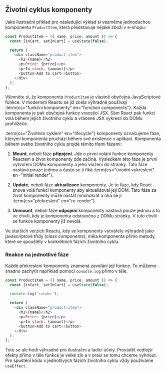 ## Životní cyklus komponenty

Jako ilustrační příklad pro následující výklad si vezměme jednoduchou komponentu `ProductItem`, která představuje nějaké zboží v e-shopu.

```js
const ProductItem = ({ name, price, amount }) => {
  const [inCart, setInCart] = useState(false);

  return (
    <div className="product-item">
      <h2>{name}</h2>
      <p>Price: {price}</p>
      <p>In stock: {amount}</p>
      <button>Add to cart</button>
    </div>
  );
};
```

Všimněte si, že komponenta `ProductItem` je vlastně obyčejná JavaScriptové funkce. V moderním Reactu se již zcela výhradně používají :term{cs="funkční komponenty" en="function components"}. Každá komponenta je pak obyčejná funkce vracející JSX. Sám React pak funkci volá během jejích životního cyklu a vrácené JSX vykreslí do DOMu prohlížeče.

:term{cs="Životním cyklem" en="lifecycle"} komponenty označujeme fáze, kterými komponenta prochází během své existence v aplikaci. Komponenta během svého životního cyklu projde těmito třemi fázemi:

1. **Mount**, neboli fáze **připojení**. Jde o první volání funkce komponenty Reactem a život komponenty zde začíná. Výsledkem této fáze je první vytvoření DOMu komponenty a jeho vložení do stránky. Tato fáze nastává pouze jednou a často se jí říká :term{cs="úvodní vykreslení" en="initial render"}.

2. **Update**, neboli fáze **aktualizace** komponenty. Je to fáze, kdy React znova volá funkci komponenty aby aktualizoval jeji DOM. Tato fáze za život komponenty může nastat mnohokrát a říká se jí :term{cs="překreslení" en="re-render"}.

3. **Unmount**, neboli fáze **odpojení** komponenty nastává pouze jednou a to ve chvíli, kdy je komponenta odstraněna z DOMu stránky. V tuto chvíli se funkce komponenty jíž nevolá.

Ve starších verzích Reactu, kdy se komponenty vytvářely výhradně jako javascriptové třídy *(class components)*, měla komponenta přímo metody, které se spouštěly v konkrétních fázích životního cyklu.

### Reakce na jednotlivé fáze

Každé překreslení komponenty znamená zavolání její funkce. To můžeme snadno zachytit například pomocí `console.log` přímo v těle. 

```js
const ProductItem = ({ name, price, amount }) => {
  const [inCart, setInCart] = useState(false);

  console.log('render');

  return (
    <div className="product-item">
      <h2>{name}</h2>
      <p>Price: {price}</p>
      <p>In stock: {amount}</p>
      <button>Add to cart</button>
    </div>
  );
};
```

Toto se ale hodí výhradně pro ilustrační a ladící účely. Provádět vedlejší efekty přímo v těle funkce je velké zlo a v praxi se tomu chceme vyhnout. Pro spuštění kódu v jednotlivých fázích životního cyklu vždy používáme `useEffect`.
